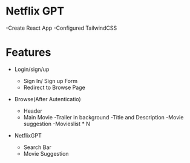 # Netflix GPT

-Create React App
-Configured TailwindCSS


# Features 
- Login/sign/up
   - Sign In/ Sign up Form
   - Redirect to Browse Page

- Browse(After Autenticatio)
  - Header
  - Main Movie
       -Trailer in background
       -Title and Description
       -Movie suggestion
             -Movieslist * N

 - NetflixGPT
   - Search Bar
   - Movie Suggestion            